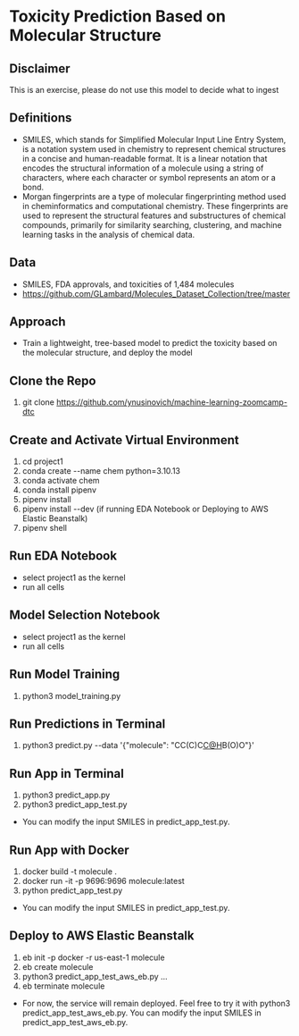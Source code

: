 # Toxicity Prediction Based on Molecular Structure

## Disclaimer
This is an exercise, please do not use this model to decide what to ingest

## Definitions
- SMILES, which stands for Simplified Molecular Input Line Entry System, is a notation system used in chemistry to represent chemical structures in a concise and human-readable format. It is a linear notation that encodes the structural information of a molecule using a string of characters, where each character or symbol represents an atom or a bond.
- Morgan fingerprints are a type of molecular fingerprinting method used in cheminformatics and computational chemistry. These fingerprints are used to represent the structural features and substructures of chemical compounds, primarily for similarity searching, clustering, and machine learning tasks in the analysis of chemical data.

## Data
- SMILES, FDA approvals, and toxicities of 1,484 molecules
- https://github.com/GLambard/Molecules_Dataset_Collection/tree/master

## Approach
- Train a lightweight, tree-based model to predict the toxicity based on the molecular structure, and deploy the model

## Clone the Repo
1. git clone https://github.com/ynusinovich/machine-learning-zoomcamp-dtc

## Create and Activate Virtual Environment
1. cd project1
2. conda create --name chem python=3.10.13
3. conda activate chem
4. conda install pipenv
5. pipenv install
6. pipenv install --dev (if running EDA Notebook or Deploying to AWS Elastic Beanstalk)
7. pipenv shell

## Run EDA Notebook
- select project1 as the kernel
- run all cells

## Model Selection Notebook
- select project1 as the kernel
- run all cells

## Run Model Training
1. python3 model_training.py

## Run Predictions in Terminal
1. python3 predict.py --data '{"molecule": "CC(C)C[C@H](NC(=O)[C@H](CC1:C:C:C:C:C:1)NC(=O)C1:C:N:C:C:N:1)B(O)O"}'

## Run App in Terminal
1. python3 predict_app.py
2. python3 predict_app_test.py
- You can modify the input SMILES in predict_app_test.py.

## Run App with Docker
1. docker build -t molecule .
2. docker run -it -p 9696:9696 molecule:latest
3. python predict_app_test.py
- You can modify the input SMILES in predict_app_test.py.

## Deploy to AWS Elastic Beanstalk
1. eb init -p docker -r us-east-1 molecule
2. eb create molecule
3. python3 predict_app_test_aws_eb.py
...
4. eb terminate molecule
- For now, the service will remain deployed. Feel free to try it with python3 predict_app_test_aws_eb.py. You can modify the input SMILES in predict_app_test_aws_eb.py.